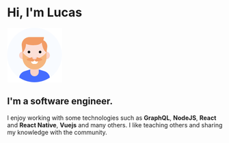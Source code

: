 # Hi, I'm Lucas

<img src="https://github.com/LucasFsc/LucasFsc/blob/master/images/avatar.png" width="128" height="128" alt="avatar"/>

## I'm a software engineer.

I enjoy working with some technologies such as **GraphQL**, **NodeJS**, **React** and **React Native**, **Vuejs** and many others. I like teaching others and sharing my knowledge with the community.
